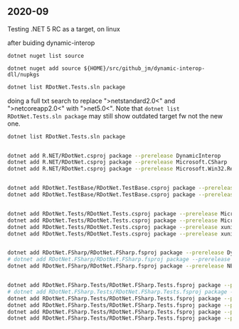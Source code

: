 
## 2020-09

Testing .NET 5 RC as a target, on linux

after buiding dynamic-interop

`dotnet nuget list source`

`dotnet nuget add source ${HOME}/src/github_jm/dynamic-interop-dll/nupkgs`


```sh
dotnet list RDotNet.Tests.sln package
```

doing a full txt search to replace ">netstandard2.0<" and ">netcoreapp2.0<" with ">net5.0<". Note that `dotnet list RDotNet.Tests.sln package` may still show outdated target fw not the new one.


```sh
dotnet list RDotNet.Tests.sln package


dotnet add R.NET/RDotNet.csproj package --prerelease DynamicInterop 
dotnet add R.NET/RDotNet.csproj package --prerelease Microsoft.CSharp 
dotnet add R.NET/RDotNet.csproj package --prerelease Microsoft.Win32.Registry 


dotnet add RDotNet.TestBase/RDotNet.TestBase.csproj package --prerelease NETStandard.Library 
dotnet add RDotNet.TestBase/RDotNet.TestBase.csproj package --prerelease xunit 


dotnet add RDotNet.Tests/RDotNet.Tests.csproj package --prerelease Microsoft.NET.Test.Sdk   
dotnet add RDotNet.Tests/RDotNet.Tests.csproj package --prerelease Microsoft.NETCore.App    
dotnet add RDotNet.Tests/RDotNet.Tests.csproj package --prerelease xunit                    
dotnet add RDotNet.Tests/RDotNet.Tests.csproj package --prerelease xunit.runner.visualstudio


dotnet add RDotNet.FSharp/RDotNet.FSharp.fsproj package --prerelease DynamicInterop            
# dotnet add RDotNet.FSharp/RDotNet.FSharp.fsproj package --prerelease FSharp.Core               
dotnet add RDotNet.FSharp/RDotNet.FSharp.fsproj package --prerelease NETStandard.Library


dotnet add RDotNet.FSharp.Tests/RDotNet.FSharp.Tests.fsproj package --prerelease DynamicInterop            
# dotnet add RDotNet.FSharp.Tests/RDotNet.FSharp.Tests.fsproj package --prerelease FSharp.Core               
dotnet add RDotNet.FSharp.Tests/RDotNet.FSharp.Tests.fsproj package --prerelease Microsoft.NET.Test.Sdk    
dotnet add RDotNet.FSharp.Tests/RDotNet.FSharp.Tests.fsproj package --prerelease Microsoft.NETCore.App     
dotnet add RDotNet.FSharp.Tests/RDotNet.FSharp.Tests.fsproj package --prerelease xunit                     
dotnet add RDotNet.FSharp.Tests/RDotNet.FSharp.Tests.fsproj package --prerelease xunit.runner.visualstudio 
```





